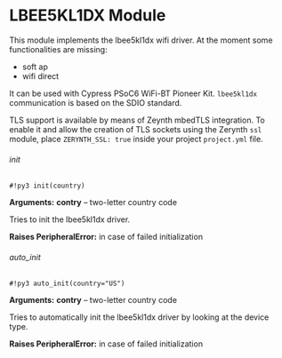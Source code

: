 # LBEE5KL1DX Module

This module implements the lbee5kl1dx wifi driver. At the moment some functionalities are missing:

* soft ap
* wifi direct

It can be used with Cypress PSoC6 WiFi-BT Pioneer Kit.
`lbee5kl1dx` communication is based on the SDIO standard.

TLS support is available by means of Zeynth mbedTLS integration.
To enable it and allow the creation of TLS sockets using the Zerynth `ssl` module, place `ZERYNTH_SSL: true` inside your project `project.yml` file.

###### init

```#!py3 init(country)```


**Arguments:** **contry** – two-letter country code


Tries to init the lbee5kl1dx driver.

**Raises PeripheralError:**  in case of failed initialization


###### auto_init

```#!py3 auto_init(country="US")```


**Arguments:** **contry** – two-letter country code


Tries to automatically init the lbee5kl1dx driver by looking at the device type.

**Raises PeripheralError:** in case of failed initialization
<!--stackedit_data:
eyJoaXN0b3J5IjpbMjA5Mjk5MzMxNV19
-->
